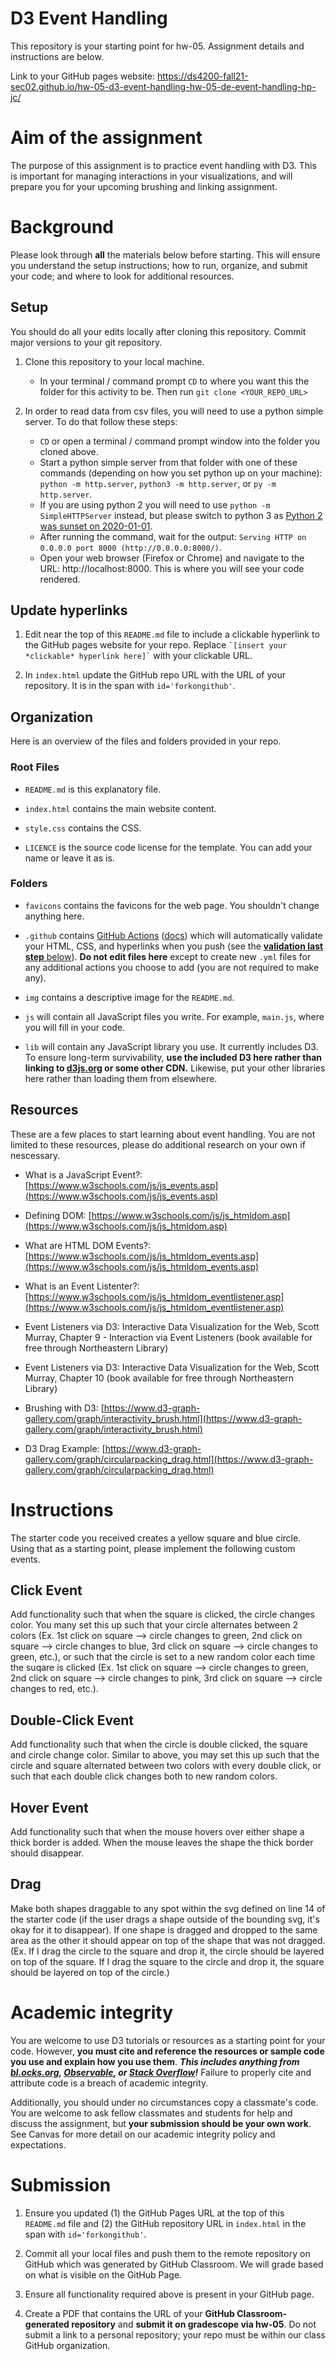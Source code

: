 # D3 Event Handling

This repository is your starting point for hw-05. Assignment details and instructions are below. 

Link to your GitHub pages website: https://ds4200-fall21-sec02.github.io/hw-05-d3-event-handling-hw-05-de-event-handling-hp-jc/

# Aim of the assignment

The purpose of this assignment is to practice event handling with D3. This is important for managing interactions in your visualizations, and will prepare you for your upcoming brushing and linking assignment.


# Background
Please look through **all** the materials below before starting. This will ensure you understand the setup instructions; how to run, organize, and submit your code; and where to look for additional resources.

## Setup

You should do all your edits locally after cloning this repository. Commit major versions to your git repository.

1. Clone this repository to your local machine.
   - In your terminal / command prompt `CD` to where you want this the folder for this activity to be. Then run `git clone <YOUR_REPO_URL>`

1. In order to read data from csv files, you will need to use a python simple server. To do that follow these steps:
   - `CD` or open a terminal / command prompt window into the folder you cloned above.
   - Start a python simple server from that folder with one of these commands (depending on how you set python up on your machine): `python -m http.server`, `python3 -m http.server`, or `py -m http.server`. 
   - If you are using python 2 you will need to use `python -m SimpleHTTPServer` instead, but please switch to python 3 as [Python 2 was sunset on 2020-01-01](https://www.python.org/doc/sunset-python-2/).
   - After running the command, wait for the output: `Serving HTTP on 0.0.0.0 port 8000 (http://0.0.0.0:8000/)`.
   - Open your web browser (Firefox or Chrome) and navigate to the URL: http://localhost:8000. This is where you will see your code rendered. 

## Update hyperlinks

1. Edit near the top of this `README.md` file to include a clickable hyperlink to the GitHub pages website for your repo. Replace `` `[insert your *clickable* hyperlink here]` `` with your clickable URL. 

1. In `index.html` update the GitHub repo URL with the URL of your repository. It is in the span with `id='forkongithub'`.

## Organization

Here is an overview of the files and folders provided in your repo.

### Root Files
* `README.md` is this explanatory file.

* `index.html` contains the main website content.

* `style.css` contains the CSS.

* `LICENCE` is the source code license for the template. You can add your name or leave it as is.

### Folders

* `favicons` contains the favicons for the web page. You shouldn't change anything here.

* `.github` contains [GitHub Actions](https://github.com/features/actions) ([docs](https://docs.github.com/en/actions)) which will automatically validate your HTML, CSS, and hyperlinks when you push (see the [**validation last step** below](#validated)). **Do not edit files here** except to create new `.yml` files for any additional actions you choose to add (you are not required to make any).

* `img` contains a descriptive image for the `README.md`.

* `js` will contain all JavaScript files you write. For example, `main.js`, where you will fill in your code. 

* `lib` will contain any JavaScript library you use. It currently includes D3. To ensure long-term survivability, **use the included D3 here rather than linking to [d3js.org](https://d3js.org) or some other CDN.** Likewise, put your other libraries here rather than loading them from elsewhere.

## Resources

These are a few places to start learning about event handling. You are not limited to these resources, please do additional research on your own if nescessary.

* What is a JavaScript Event?: [https://www.w3schools.com/js/js_events.asp](https://www.w3schools.com/js/js_events.asp) 

* Defining DOM: [https://www.w3schools.com/js/js_htmldom.asp](https://www.w3schools.com/js/js_htmldom.asp)

* What are HTML DOM Events?: [https://www.w3schools.com/js/js_htmldom_events.asp](https://www.w3schools.com/js/js_htmldom_events.asp) 

* What is an Event Listenter?: [https://www.w3schools.com/js/js_htmldom_eventlistener.asp](https://www.w3schools.com/js/js_htmldom_eventlistener.asp)

* Event Listeners via D3: Interactive Data Visualization for the Web, Scott Murray, Chapter 9 - Interaction via Event Listeners (book available for free through Northeastern Library)

* Event Listeners via D3: Interactive Data Visualization for the Web, Scott Murray, Chapter 10 (book available for free through Northeastern Library)

* Brushing with D3: [https://www.d3-graph-gallery.com/graph/interactivity_brush.html](https://www.d3-graph-gallery.com/graph/interactivity_brush.html)

* D3 Drag Example: [https://www.d3-graph-gallery.com/graph/circularpacking_drag.html](https://www.d3-graph-gallery.com/graph/circularpacking_drag.html)

# Instructions 
The starter code you received creates a yellow square and blue circle. Using that as a starting point, please implement the following custom events. 

## Click Event
Add functionality such that when the square is clicked, the circle changes color. You many set this up such that your circle alternates between 2 colors (Ex. 1st click on square --> circle changes to green, 2nd click on square --> circle changes to blue, 3rd click on square --> circle changes to green, etc.), or such that the circle is set to a new random color each time the suqare is clicked (Ex. 1st click on square --> circle changes to green, 2nd click on square --> circle changes to pink, 3rd click on square --> circle changes to red, etc.).    

## Double-Click Event
Add functionality such that when the circle is double clicked, the square and circle change color. Similar to above, you may set this up such that the circle and square alternated between two colors with every double click, or such that each double click changes both to new random colors. 

## Hover Event
Add functionality such that when the mouse hovers over either shape a thick border is added. When the mouse leaves the shape the thick border should disappear.    

## Drag 
Make both shapes draggable to any spot within the svg defined on line 14 of the starter code (if the user drags a shape outside of the bounding svg, it's okay for it to disappear). If one shape is dragged and dropped to the same area as the other it should appear on top of the shape that was not dragged. (Ex. If I drag the circle to the square and drop it, the circle should be layered on top of the square. If I drag the square to the circle and drop it, the square should be layered on top of the circle.) 

# Academic integrity
You are welcome to use D3 tutorials or resources as a starting point for your code.
However, **you must cite and reference the resources or sample code you use and explain how you use them**.
***This includes anything from [bl.ocks.org](https://bl.ocks.org/), [Observable](https://observablehq.com/@d3/gallery), or [Stack Overflow](https://stackoverflow.com/)!***
Failure to properly cite and attribute code is a breach of academic integrity.

Additionally, you should under no circumstances copy a classmate's code. You are welcome to ask fellow classmates and students for help and discuss the assignment, but **your submission should be your own work**.
See Canvas for more detail on our academic integrity policy and expectations.

# Submission

1. Ensure you updated (1) the GitHub Pages URL at the top of this `README.md` file and (2) the GitHub repository URL in `index.html` in the span with `id='forkongithub'`.

1. Commit all your local files and push them to the remote repository on GitHub which was generated by GitHub Classroom. We will grade based on what is visible on the GitHub Page.

1. Ensure all functionality required above is present in your GitHub page.

1. Create a PDF that contains the URL of your **GitHub Classroom-generated repository** and **submit it on gradescope via hw-05**. Do not submit a link to a personal repository; your repo must be within our class GitHub organization.